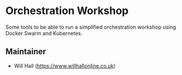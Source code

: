 # Orchestration Workshop

Some tools to be able to run a simplified orchestration workshop using Docker Swarm and Kubernetes.

## Maintainer

* Will Hall (https://www.willhallonline.co.uk)
